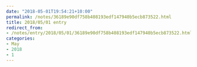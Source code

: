 ```yaml
---
date: "2018-05-01T19:54:21+10:00"
permalink: /notes/36189e90df758b408193edf147940b5ecb873522.html
title: 2018/05/01 entry
redirect_from:
- /notes/entry/2018/05/01/36189e90df758b408193edf147940b5ecb873522.html
categories:
- May
- 2018
- 1
---
```

